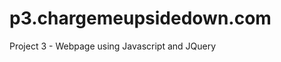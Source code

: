 p3.chargemeupsidedown.com
=========================

Project 3 - Webpage using Javascript and JQuery 
